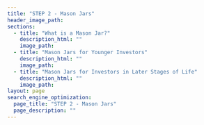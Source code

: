 ```yaml
---
title: "STEP 2 - Mason Jars"
header_image_path:
sections:
  - title: "What is a Mason Jar?"
    description_html: ""
    image_path:
  - title: "Mason Jars for Younger Investors"
    description_html: ""
    image_path:    
  - title: "Mason Jars for Investors in Later Stages of Life"
    description_html: ""
    image_path:    
layout: page
search_engine_optimization:
  page_title: "STEP 2 - Mason Jars"
  page_description: ""
---
```

